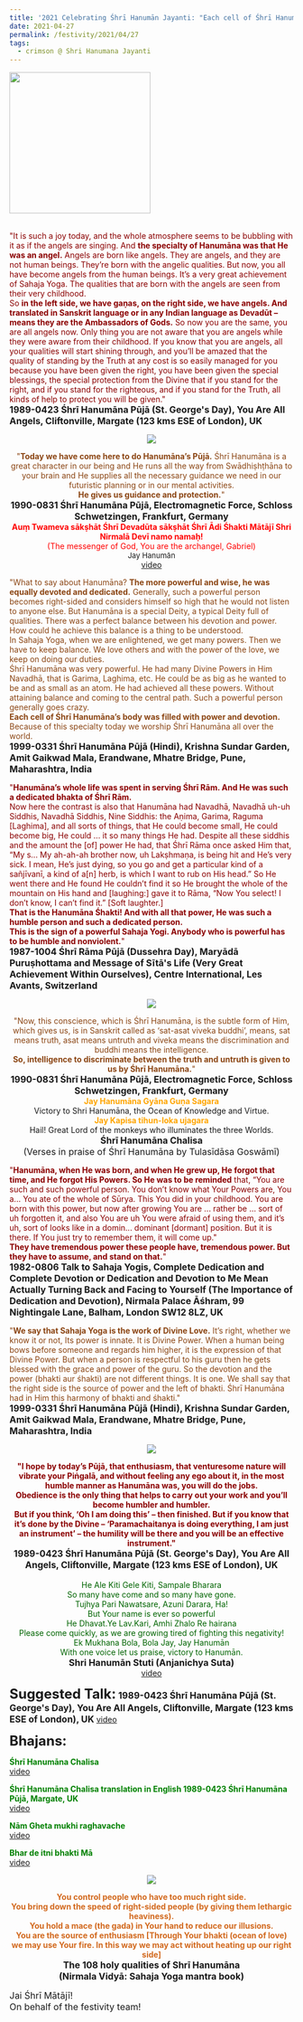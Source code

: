 ```yaml
---
title: '2021 Celebrating Śhrī Hanumān Jayanti: "Each cell of Śhrī Hanumāna’s body was filled with power and devotion" '
date: 2021-04-27
permalink: /festivity/2021/04/27
tags:
  - crimson @ Shri Hanumana Jayanti
---
```


<div style="text-align: left"><img src="/images/image1.png" width="250" /></div><br>

<p>
<font color="DarkRed">"It is such a joy today, and the whole atmosphere seems to be bubbling with it as if the angels are singing. And <b>the specialty of Hanumāna was that He was an angel.</b> Angels are born like angels. They are angels, and they are not human beings. They’re born with the angelic qualities. But now, you all have become angels from the human beings. It’s a very great achievement of Sahaja Yoga. The qualities that are born with the angels are seen from their very childhood.<br>
So <b>in the left side, we have gaṇas, on the right side, we have angels. And translated in Sanskrit language or in any Indian language as Devadūt – means they are the Ambassadors of Gods.</b> So now you are the same, you are all angels now. Only thing you are not aware that you are angels while they were aware from their childhood. If you know that you are angels, all your qualities will start shining through, and you’ll be amazed that the quality of standing by the Truth at any cost is so easily managed for you because you have been given the right, you have been given the special blessings, the special protection from the Divine that if you stand for the right, and if you stand for the righteous, and if you stand for the Truth, all kinds of help to protect you will be given."</font><br>
<font size="+0"><b>1989-0423 Śhrī Hanumāna Pūjā (St. George's Day), You Are All Angels, Cliftonville, Margate (123 kms ESE of London), UK</b></font>
</p>

<div style="text-align: center"><img src="https://pub-1e517d8c73a64c9c82977d676b1fff72.r2.dev/image689.png" /></div>

<p style=" text-align:center;">
<font color="SaddleBrown">"<b>Today we have come here to do Hanumāna’s Pūjā.</b>
Śhrī Hanumāna is a great character in our being and He runs all the way from Swādhiṣhṭhāna to your brain and 
He supplies all the necessary guidance we need in our futuristic planning or in our mental activities.<br>
<b>He gives us guidance and protection.</b>"</font><br>
<font size="+0"><b>1990-0831 Śhrī Hanumāna Pūjā, Electromagnetic Force, Schloss Schwetzingen, Frankfurt, Germany</b></font><br>
<font color="red"><b>Auṃ Twameva sākṣhāt Śhrī Devadūta sākṣhāt Śhrī Ādi Śhakti Mātājī Shri Nirmalā Devī namo namaḥ!</b><br>
(The messenger of God, You are the archangel, Gabriel)</font><br>
<font size="-1">Jay Hanumān</font><br>
<a href="https://seven-teams.github.io/Videos_Links.html">video</a>
</p>

<p>
<font color="SaddleBrown">"What to say about Hanumāna? <b>The more powerful and wise, he was equally devoted and dedicated.</b> Generally, such a powerful person becomes right-sided and considers himself so high that he would not listen to anyone else. But Hanumāna is a special Deity, a typical Deity full of qualities. There was a perfect balance between his devotion and power. How could he achieve this balance is a thing to be understood.<br>
In Sahaja Yoga, when we are enlightened, we get many powers. Then we have to keep balance. We love others and with the power of the love, we keep on doing our duties.<br>
Śhrī Hanumāna was very powerful. He had many Divine Powers in Him Navadhā, that is Garima, Laghima, etc. He could be as big as he wanted to be and as small as an atom. He had achieved all these powers. Without attaining balance and coming to the central path. Such a powerful person generally goes crazy.<br>
<b>Each cell of Śhrī Hanumāna’s body was filled with power and devotion.</b> Because of this specialty today we worship Śhrī Hanumāna all over the world.</font><br>
<font size="+0"><b>1999-0331 Śhrī Hanumāna Pūjā (Hindi), Krishna Sundar Garden, Amit Gaikwad Mala, Erandwane, Mhatre Bridge, Pune, Maharashtra, India</b></font>
</p>

<p>
<font color="DarkRed">"<b>Hanumāna’s whole life was spent in serving Śhrī Rām. And He was such a dedicated bhakta of Śhrī Rām.</b><br>
Now here the contrast is also that Hanumāna had Navadhā, Navadhā uh-uh Siddhis, Navadhā Siddhis, Nine Siddhis: the Aṇima, Garima, Raguma [Laghima], and all sorts of things, that He could become small, He could become big, He could ... it so many things He had. Despite all these siddhis and the amount the [of] power He had, that Śhrī Rāma once asked Him that, “My s... My ah-ah-ah brother now, uh Lakṣhmaṇa, is being hit and He’s very sick. I mean, He’s just dying, so you go and get a particular kind of a sañjīvanī, a kind of a[n] herb, is which I want to rub on His head.” So He went there and He found He couldn’t find it so He brought the whole of the mountain on His hand and [laughing:] gave it to Rāma, “Now You select! I don’t know, I can’t find it.” [Soft laughter.]<br>
<b>That is the Hanumāna Śhakti! And with all that power, He was such a humble person and such a dedicated person.<br>
This is the sign of a powerful Sahaja Yogi. Anybody who is powerful has to be humble and nonviolent.</b>"</font><br>
<font size="+0"><b>1987-1004 Śhrī Rāma Pūjā (Dussehra Day), Maryādā Puruṣhottama and Message of Sītā's Life (Very Great Achievement Within Ourselves), Centre International, Les Avants, Switzerland</b></font>
</p>

<div style="text-align: center"><img src="/images/image690.png" /></div>

<p style=" text-align:center;">
<font color="SaddleBrown">"Now, this conscience, which is Śhrī Hanumāna, is the subtle form of Him, which gives us, is in Sanskrit called as ‘sat-asat viveka buddhi’, means, sat means truth, asat means untruth 
and viveka means the discrimination and buddhi means the intelligence.<br>
<b>So, intelligence to discriminate between the truth and untruth is given to us by Śhrī Hanumāna.</b>"</font><br>
<font size="+0"><b>1990-0831 Śhrī Hanumāna Pūjā, Electromagnetic Force, Schloss Schwetzingen, Frankfurt, Germany</b></font><br>
<font color="orange"><b>Jay Hanumāna Gyāna Guṇa Sagara</b></font><br>
Victory to Shri Hanumāna, the Ocean of Knowledge and Virtue.<br>
<font color="orange"><b>Jay Kapisa tihun-loka ujagara</b></font><br>
Hail! Great Lord of the monkeys who illuminates the three Worlds.<br>
<font size="+0"><b>Śhrī Hanumāna Chalisa</b></font><br>
<font size="+0">(Verses in praise of Śhrī Hanumāna by Tulasīdāsa Goswāmī)</font>
</p>

<p>
<font color="DarkRed">"<b>Hanumāna, when He was born, and when He grew up, He forgot that time, and He forgot His Powers. So He was to be reminded</b> that, “You are such and such powerful person. You don’t know what Your Powers are, You a... You ate of the whole of Sūrya. This You did in your childhood. You are born with this power, but now after growing You are ... rather be ... sort of uh forgotten it, and also You are uh You were afraid of using them, and it’s uh, sort of looks like in a domin... dominant [dormant] position. But it is there. If You just try to remember them, it will come up."<br>
<b>They have tremendous power these people have, tremendous power. But they have to assume, and stand on that.</b>"</font><br>
<font size="+0"><b>1982-0806 Talk to Sahaja Yogis, Complete Dedication and Complete Devotion or Dedication and Devotion to Me Mean Actually Turning Back and Facing to Yourself (The Importance of Dedication and Devotion), Nirmala Palace Āśhram, 99 Nightingale Lane, Balham, London SW12 8LZ, UK</b></font>
</p>

<p>
<font color="SaddleBrown">"<b>We say that Sahaja Yoga is the work of Divine Love.</b> It’s right, whether we know it or not, Its power is innate. It is Divine Power. When a human being bows before someone and regards him higher, it is the expression of that Divine Power. But when a person is respectful to his guru then he gets blessed with the grace and power of the guru.
So the devotion and the power (bhakti aur śhakti) are not different things. It is one. We shall say that the right side is the source of power and the left of bhakti. Śhrī Hanumāna had in Him this harmony of bhakti and śhakti."</font><br>
<font size="+0"><b>1999-0331 Śhrī Hanumāna Pūjā (Hindi), Krishna Sundar Garden, Amit Gaikwad Mala, Erandwane, Mhatre Bridge, Pune, Maharashtra, India</b></font>
</p>

<div style="text-align: center"><img src="/images/image691.png" /></div>

<p style=" text-align:center;">
<font color="DarkRed"><b>"I hope by today’s Pūjā, that enthusiasm, that venturesome nature will vibrate your Piṅgalā, and without feeling any ego about it, in the most humble manner as Hanumāna was, you will do the jobs.<br>
Obedience is the only thing that helps to carry out your work and you’ll become humbler and humbler.<br>
But if you think, ‘Oh I am doing this’ – then finished. But if you know that it’s done by the Divine – ‘Paramachaitanya is doing everything, I am just an instrument’ – the humility will be there and you will be an effective instrument."</b></font><br>
<font size="+0"><b>1989-0423 Śhrī Hanumāna Pūjā (St. George's Day), You Are All Angels, Cliftonville, Margate (123 kms ESE of London), UK</b></font><br>
<br>
<font color="DarkGreen">He Ale Kiti Gele Kiti, Sampale Bharara<br>
So many have come and so many have gone.<br>
Tujhya Pari Nawatsare, Azuni Darara, Ha!<br>
But Your name is ever so powerful<br>
He Dhavat.Ye Lav.Kari, Amhi Zhalo Re hairana<br>
Please come quickly, as we are growing tired of fighting this negativity!<br>
Ek Mukhana Bola, Bola Jay, Jay Hanumān<br>
With one voice let us praise, victory to Hanumān.</font><br>
<font size="+0"><b>Shri Hanumān Stuti (Anjanichya Suta)</b></font><br>
<a href="https://seven-teams.github.io/Videos_Links.html">video</a>
</p>

<font size="+2"><b>Suggested Talk:</b></font> 
<font size="+0"><b>1989-0423 Śhrī Hanumāna Pūjā (St. George's Day), You Are All Angels, Cliftonville, Margate (123 kms ESE of London), UK</b></font>
<a href="https://www.youtube.com/watch?v=nKJ4siMb-FE"> video</a><br>

<font size="+2"><b>Bhajans:</b></font>

<p>
<font color="green"><b>Śhrī Hanumāna Chalisa</b></font><br>
<a href="https://seven-teams.github.io/Videos_Links.html">video</a>
</p>
 
<p>
<font color="green"><b>Śhrī Hanumāna Chalisa translation in English 1989-0423 Śhrī Hanumāna Pūjā, Margate, UK</b></font><br>
<a href="https://seven-teams.github.io/Videos_Links.html">video</a>
</p>

<p>
<font color="green"><b>Nām Gheta mukhi raghavache</b></font><br>
<a href="https://seven-teams.github.io/Videos_Links.html">video</a>
</p>

<p>
<font color="green"><b>Bhar de itni bhakti Mā</b></font><br>
<a href="https://seven-teams.github.io/Videos_Links.html">video</a>
</p>

<div style="text-align: center"><img src="/images/image692.png" /></div>

<p style="text-align:center;">
<font color="Chocolate"><b> You control people who have too much right side.<br>
You bring down the speed of right-sided people (by giving them lethargic heaviness).<br>
You hold a mace (the gada) in Your hand to reduce our illusions.<br>
You are the source of enthusiasm [Through Your bhakti (ocean of love) we may use Your fire. In this way we may act without heating up our right side]  </b></font><br>
<font size="+0"><b>The 108 holy qualities of Shrī Hanumāna<br>
(Nirmala Vidyā: Sahaja Yoga mantra book)</b></font>
</p>

<p>
<font size="+0">Jai Śhrī Mātājī!<br>
On behalf of the festivity team!</font>
</p>